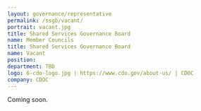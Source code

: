 ```yaml
---
layout: governance/representative
permalink: /ssgb/vacant/
portrait: vacant.jpg
title: Shared Services Governance Board
name: Member Councils
title: Shared Services Governance Board
name: Vacant
position: 
department: TBD
logo: 6-cdo-logo.jpg | https://www.cdo.gov/about-us/ | CDOC
company: CDOC
---
```


Coming soon.
